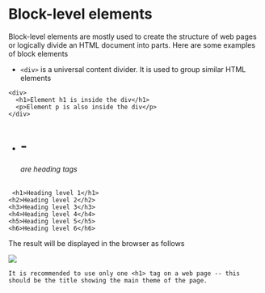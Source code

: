 # Block-level elements
 Block-level elements are mostly used to create the structure of web pages or logically divide an HTML document into parts. Here are some examples of block elements
 - `<div>` is a universal content divider. It is used to group similar HTML elements
```
<div>
  <h1>Element h1 is inside the div</h1>
  <p>Element p is also inside the div</p>
</div>
```
- <h1>-<h6> are heading tags
```
 <h1>Heading level 1</h1>
<h2>Heading level 2</h2>
<h3>Heading level 3</h3>
<h4>Heading level 4</h4>
<h5>Heading level 5</h5>
<h6>Heading level 6</h6>
 ```
 
 The result will be displayed in the browser as follows
 
 <img src = "https://ucarecdn.com/1024eb97-7526-4cf8-ba09-e5375fd02910/-/crop/281x277/663,394/-/preview/">

```
It is recommended to use only one <h1> tag on a web page -- this should be the title showing the main theme of the page.
```
